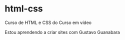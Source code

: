 # html-css
 Curso de HTML e CSS do Curso em vídeo

Estou aprendendo a criar sites com Gustavo Guanabara